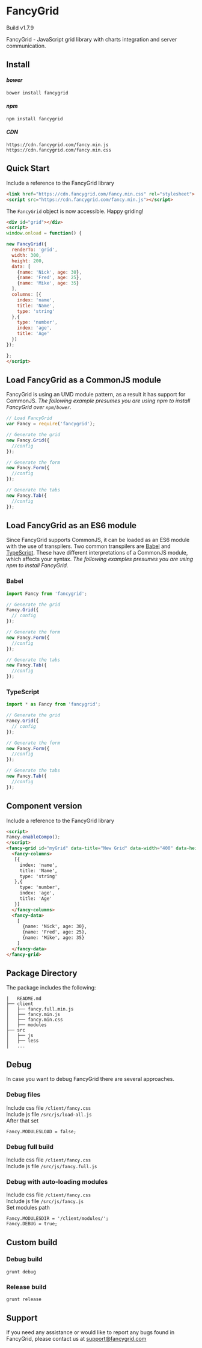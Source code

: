 # FancyGrid

Build v1.7.9

FancyGrid - JavaScript grid library with charts integration and server communication.
  
## Install

#### *bower*
```
bower install fancygrid
```

#### *npm*
```
npm install fancygrid
```

#### *CDN*
```
https://cdn.fancygrid.com/fancy.min.js
https://cdn.fancygrid.com/fancy.min.css
```

## Quick Start
Include a reference to the FancyGrid library

```html
<link href="https://cdn.fancygrid.com/fancy.min.css" rel="stylesheet">
<script src="https://cdn.fancygrid.com/fancy.min.js"></script>
```
The `FancyGrid` object is now accessible. Happy griding!
```html
<div id="grid"></div>
<script>
window.onload = function() {

new FancyGrid({
  renderTo: 'grid',
  width: 300,
  height: 200,
  data: [
    {name: 'Nick', age: 30},
    {name: 'Fred', age: 25},
    {name: 'Mike', age: 35}
  ],  
  columns: [{
    index: 'name',
    title: 'Name',    
    type: 'string'
  },{
    type: 'number',
    index: 'age',
    title: 'Age'
  }]
});

};
</script>
```

## Load FancyGrid as a CommonJS module
FancyGrid is using an UMD module pattern, as a result it has support for CommonJS.
*The following example presumes you are using npm to install FancyGrid over `npm/bower`.*
```js
// Load FancyGrid
var Fancy = require('fancygrid');

// Generate the grid
new Fancy.Grid({
  //config
});

// Generate the form
new Fancy.Form({
  //config
});

// Generate the tabs
new Fancy.Tab({
  //config
});
```

## Load FancyGrid as an ES6 module
Since FancyGrid supports CommonJS, it can be loaded as an ES6 module with the use of transpilers. Two common transpilers are [Babel](https://babeljs.io/) and [TypeScript](https://www.typescriptlang.org/). These have different interpretations of a CommonJS module, which affects your syntax.
*The following examples presumes you are using npm to install FancyGrid.*
### Babel
```js
import Fancy from 'fancygrid';

// Generate the grid
Fancy.Grid({
  // config
});

// Generate the form
new Fancy.Form({
  //config
});

// Generate the tabs
new Fancy.Tab({
  //config
});
```
### TypeScript
```js
import * as Fancy from 'fancygrid';

// Generate the grid
Fancy.Grid({
  // config
});

// Generate the form
new Fancy.Form({
  //config
});

// Generate the tabs
new Fancy.Tab({
  //config
});
```

## Component version
Include a reference to the FancyGrid library
```html
<script>
Fancy.enableCompo();
</script>
<fancy-grid id="myGrid" data-title="New Grid" data-width="400" data-height="300">
  <fancy-columns>
   [{
     index: 'name',
     title: 'Name',    
     type: 'string'
   },{
     type: 'number',
     index: 'age',
     title: 'Age'
   }]
  </fancy-columns>
  <fancy-data>
    [
      {name: 'Nick', age: 30},
      {name: 'Fred', age: 25},
      {name: 'Mike', age: 35}
    ]
  </fancy-data>
</fancy-grid>
```

## Package Directory
The package includes the following:
```
|   README.md
├── client
│   ├── fancy.full.min.js
│   ├── fancy.min.js
│   ├── fancy.min.css
│   ├── modules
├── src
│   ├── js
│   ├── less
│   ...
```

## Debug
In case you want to debug FancyGrid there are several approaches.  

### Debug files
Include css file ```/client/fancy.css```  
Include js file ```/src/js/load-all.js```  
After that set
```
Fancy.MODULESLOAD = false;
```

### Debug full build
Include css file ```/client/fancy.css```  
Include js file ```/src/js/fancy.full.js```  

### Debug with auto-loading modules
Include css file ```/client/fancy.css```  
Include js file ```/src/js/fancy.js```  
Set modules path
```
Fancy.MODULESDIR = '/client/modules/';
Fancy.DEBUG = true;
```

## Custom build
### Debug build
```
grunt debug
```
### Release build
```
grunt release
```

## Support
If you need any assistance or would like to report any bugs found in FancyGrid, please contact us at support@fancygrid.com
